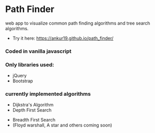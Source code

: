 # Path Finder

web app to visualize common path finding algorithms and tree search algorithms.

- Try it here: https://ankur19.github.io/path_finder/

### Coded in vanilla javascript

### Only libraries used:

- jQuery
- Bootstrap

### currently implemented algorithms

- Dijkstra's Algorithm
- Depth First Search

* Breadth First Search
* (Floyd warshall, A star and others coming soon)
